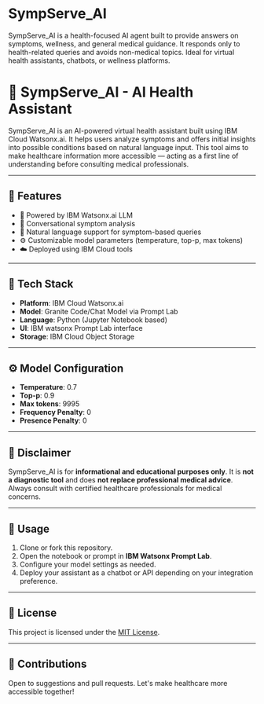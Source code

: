 # SympServe_AI
SympServe_AI is a health-focused AI agent built to provide answers on symptoms, wellness, and general medical guidance. It responds only to health-related queries and avoids non-medical topics. Ideal for virtual health assistants, chatbots, or wellness platforms. 

# 🤖 SympServe_AI - AI Health Assistant

SympServe_AI is an AI-powered virtual health assistant built using IBM Cloud Watsonx.ai. It helps users analyze symptoms and offers initial insights into possible conditions based on natural language input. This tool aims to make healthcare information more accessible — acting as a first line of understanding before consulting medical professionals.

---

## 🚀 Features

- 🤖 Powered by IBM Watsonx.ai LLM
- 🧠 Conversational symptom analysis
- 💬 Natural language support for symptom-based queries
- ⚙️ Customizable model parameters (temperature, top-p, max tokens)
- ☁️ Deployed using IBM Cloud tools

---

## 🧰 Tech Stack

- **Platform**: IBM Cloud Watsonx.ai  
- **Model**: Granite Code/Chat Model via Prompt Lab  
- **Language**: Python (Jupyter Notebook based)  
- **UI**: IBM watsonx Prompt Lab interface  
- **Storage**: IBM Cloud Object Storage

---

## ⚙️ Model Configuration

- **Temperature**: 0.7  
- **Top-p**: 0.9  
- **Max tokens**: 9995  
- **Frequency Penalty**: 0  
- **Presence Penalty**: 0

---

## 📌 Disclaimer

SympServe_AI is for **informational and educational purposes only**. It is **not a diagnostic tool** and does **not replace professional medical advice**. Always consult with certified healthcare professionals for medical concerns.

---

## 📁 Usage

1. Clone or fork this repository.  
2. Open the notebook or prompt in **IBM Watsonx Prompt Lab**.  
3. Configure your model settings as needed.  
4. Deploy your assistant as a chatbot or API depending on your integration preference.

---

## 📃 License

This project is licensed under the [MIT License](LICENSE).

---

## 🙌 Contributions

Open to suggestions and pull requests. Let's make healthcare more accessible together!

